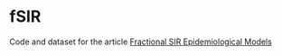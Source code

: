 # fSIR

Code and dataset for the article [Fractional SIR Epidemiological Models](https://www.medrxiv.org/content/10.1101/2020.04.28.20083865v2)
